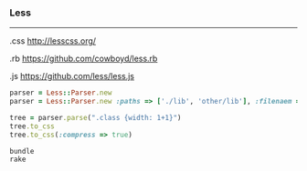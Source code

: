 ### Less
---
.css
http://lesscss.org/

.rb
https://github.com/cowboyd/less.rb

.js
https://github.com/less/less.js



```ruby
parser = Less::Parser.new
parser = Less::Parser.new :paths => ['./lib', 'other/lib'], :filenaem => 'mystyles.less'

tree = parser.parse(".class {width: 1+1}")
tree.to_css
tree.to_css(:compress => true)

```

```
bundle
rake

```

```css


```

